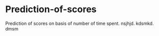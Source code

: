 # Prediction-of-scores
Prediction of scores on basis of number of time spent.
nsjhjd.
kdsmkd.
 dmsm
